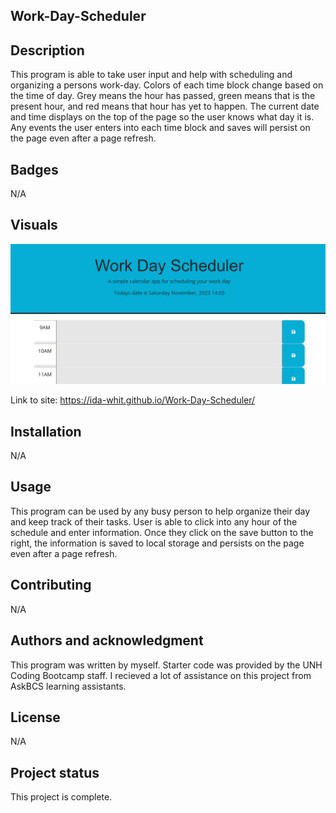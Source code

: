 ## Work-Day-Scheduler

## Description
This program is able to take user input and help with scheduling and organizing a persons work-day. Colors of each time block change based on the time of day. Grey means the hour has passed, green means that is the present hour, and red means that hour has yet to happen. The current date and time displays on the top of the page so the user knows what day it is. Any events the user enters into each time block and saves will persist on the page even after a page refresh.

## Badges
N/A

## Visuals
<img src="assets/HomePage.png">

Link to site:
https://ida-whit.github.io/Work-Day-Scheduler/

## Installation
N/A

## Usage
This program can be used by any busy person to help organize their day and keep track of their tasks. User is able to click into any hour of the schedule and enter information. Once they click on the save button to the right, the information is saved to local storage and persists on the page even after a page refresh.

## Contributing
N/A

## Authors and acknowledgment
This program was written by myself. Starter code was provided by the UNH Coding Bootcamp staff. I recieved a lot of assistance on this project from AskBCS learning assistants.

## License
N/A

## Project status
This project is complete.
